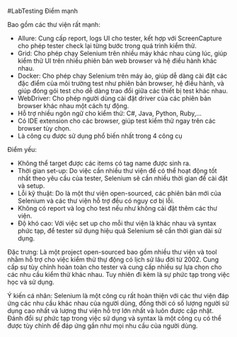 #LabTesting
Điểm mạnh

Bao gồm các thư viện rất mạnh:
- Allure: Cung cấp report,  logs UI cho tester, kết hợp với ScreenCapture cho phép tester check lại từng bước trong quá trình kiểm thử.
- Grid: Cho phép chạy Selenium trên nhiều máy khác nhau cùng lúc, giúp kiểm thử UI trên nhiều phiên bản web browser và hệ điều hành khác nhau.
- Docker: Cho phép chạy Selenium trên máy ảo, giúp dễ dàng cài đặt các đặc điểm của môi trường test như phiên bản browser, hệ điều hành, và giúp đóng gói test cho dễ dàng trao đổi giữa các thiết bị test khác nhau.
- WebDriver: Cho phép người dùng cài đặt driver của các phiên bản browser khác nhau một cách tự động.
- Hỗ trợ nhiều ngôn ngữ cho kiểm thử: C#, Java, Python, Ruby,...
- Có IDE extension cho các browser, giúp test kiểm thử ngay trên các browser tùy chọn.
- Là công cụ được sử dụng phổ biến nhất trong 4 công cụ

Điểm yếu:

- Không thể target được các items có tag name được sinh ra.
- Thời gian set-up: Do việc cần nhiều thư viện để có thể hoạt động tốt nhất theo yêu cầu của tester, Selenium sẽ cần nhiều thời gian để cài đặt và setup.
- Lỗi kỹ thuật: Do là một thư viện open-sourced, các phiên bản mới của Selenium và các thư viện hỗ trợ đều có nguy cơ bị lỗi.
- Không có report và log cho test nếu như không cài đặt thêm các thư viện.
- Độ khó cao: Với việc set up cho mỗi thư viện là khác nhau và syntax phức tạp, để tester sử dụng hiệu quả Selenium sẽ cần thời gian dài sử dụng.



Đặc trưng: Là một project open-sourced bao gồm nhiều thư viện và tool nhằm hỗ trợ cho việc kiểm thử  thự động có lịch sử lâu đời từ 2002. Cung cấp sự tùy chỉnh hoàn toàn cho tester và cung cấp nhiều sự lựa chọn cho các nhu cầu kiểm thử khác nhau. Tuy nhiên đi kèm là sự phức tạp trong việc học và sử dụng.


Ý kiến cá nhân: Selenium là một công cụ rất hoàn thiện với các thư viện đáp ứng các nhu cầu khác nhau của người dùng, đồng thời có số lượng người sử dụng cao nhất và lượng thư viện hỗ trợ lớn nhất và luôn được cập nhật. Đánh đổi sự phức tạp trong việc sử dụng và syntax là một công cụ có thể được tùy chỉnh để đáp ứng gần như mọi nhu cầu của người dùng.